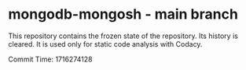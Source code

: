 # mongodb-mongosh - main branch

This repository contains the frozen state of the repository.
Its history is cleared. It is used only for static code
analysis with Codacy.

Commit Time: 1716274128